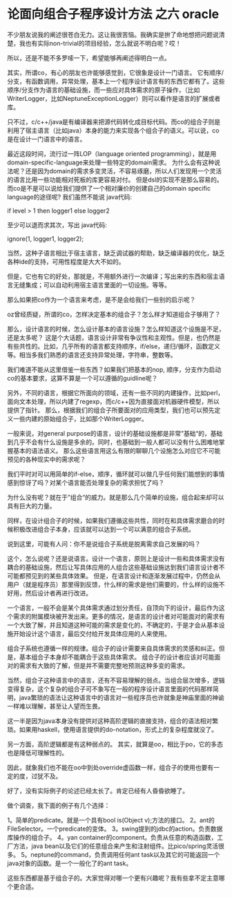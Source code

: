 # 论面向组合子程序设计方法 之六 oracle

不少朋友说我的阐述很苍白无力。这让我很苦恼。我确实是拚了命地想把问题说清楚，我也有实际non-trivial的项目经验，怎么就说不明白呢？哎！ 

所以，还是不能不多罗嗦一下，希望能够再阐述得明白一点。 


其实，所谓co，有心的朋友也许能够感觉到，它很象是设计一门语言。 
它有顺序/分支，有函数调用，异常处理，基本上一个程序设计语言有的东西它都有了。这些顺序/分支作为语言的基础设施，而一些应对具体需求的原子操作，（比如WriterLogger，比如NeptuneExceptionLogger）则可以看作是语言的扩展或者库。 

只不过，c/c++/java是有编译器来把源代码转化成目标代码。而co的组合子则是利用了宿主语言（比如java）本身的能力来实现各个组合子的语义。可以说，co是在设计一门语言中的语言。 


最近这段时间，流行过一阵LOP（language oriented programming），就是用domain-specific-language来处理一些特定的domain需求。 
为什么会有这种说法呢？还是因为domain的需求多变灵活，不容易琢磨，所以人们发现用一个灵活的语言比用一些功能相对死板的库更容易对付。 
但是dsl的实现不是那么容易的。而co是不是可以说给我们提供了一个相对廉价的创建自己的domain specific language的途径呢? 
我们虽然不能说 
java代码: 

if level > 1 then logger1 else logger2


至少可以退而求其次，写出 
java代码: 

ignore(1, logger1, logger2);







当然，这种子语言相比于宿主语言，缺乏调试器的帮助，缺乏编译器的优化，缺乏各种ide的支持，可用性程度是大大不如的。 

但是，它也有它的好处，那就是，不用额外进行一次编译；写出来的东西和宿主语言无缝集成；可以自动利用宿主语言里面的一切设施。等等。 

那么如果把co作为一个语言来考虑，是不是会给我们一些别的启示呢？ 

oz曾经质疑，所谓的co，怎样决定基本的组合子？怎么样才知道组合子够用了？ 

那么，设计语言的时候，怎么设计基本的语言设施？怎么样知道这个设施是不足，还是太多呢？ 
这是个大话题，语言设计非常有争议性和主观性。但是，也仍然是有些共性的。比如，几乎所有的语言都支持顺序，if/else，递归/循环，函数定义等。相当多我们熟悉的语言还支持异常处理，字符串，整数等。 

我们难道不能从这里借鉴一些东西？如果我们把基本的nop, 顺序，分支作为启动co的基本要求，这算不算是一个可以遵循的guidline呢？ 

另外，不同的语言，根据它所面向的领域，还有一些不同的内建操作，比如perl，面向文本处理，所以内建了regexp，而c/c++因为直接面对机器硬件模型，所以提供了指针。 
那么，根据我们的组合子所要面对的应用类型，我们也可以预先定义一些内建的原始组合子，比如那个WriterLogger。 


一般来说，对general purpose的语言，设计的基础设施都是非常”基础“的，基础到几乎不会有什么设施是多余的。同时，也基础到一般人都可以没有什么困难地掌握基本的语法语义。 
那么这些语言用这么有限的聊聊几个设施怎么对应它不可能预见的各种现实中的需求呢？ 

我们平时对可以用简单的if-else，顺序，循环就可以做几乎任何我们能想到的事情感到惊讶了吗？对某个语言能否处理复杂的需求担忧了吗？ 

为什么没有呢？就在于”组合“的威力。就是那么几个简单的设施，组合起来却可以具有巨大的力量。 

同样，在设计组合子的时候，如果我们遵循这些共性，同时在和具体需求磨合的时候积极改进组合子本身，应该就可以达到一个可以满意的组合子系统。 


说到这里，可能有人问：你不是说组合子系统是脱离需求自己发展的吗？ 


这个，怎么说呢？还是说语言。设计一个语言，原则上是设计一些和具体需求没有耦合的基础设施，然后让写具体应用的人组合这些基础设施达到我们语言设计者不可能都预见到的某些具体效果。 
但是，在语言设计和逐渐发展过程中，仍然会从用户（就是程序员）那里得到反馈，什么样的需求是他们需要的，什么样的设施不好用，然后设计者再进行改进。 

一个语言，一般不会是某个具体需求通过划分责任，自顶向下的设计，最后作为这个需求的附属模块被开发出来。更多的情况，是语言的设计者对可能面对的需求有 一个大致了解，并且知道这种可能的需求是变化的，不确定的，于是才会从基本设施开始设计这个语言，最后交付给开发具体应用的人来使用。 


组合子系统也遵循一样的规律。组合子的设计需要来自具体需求的灵感和纠正。但是，基本组合子本身却不能耦合于这些具体需求。 
组合子的设计者应该对可能面对的需求有大致的了解，但是并不需要完整地预测这种多变的需求。 


当然，组合子这种语言中的语言，还有不容易理解的弱点。当组合层次增多，逻辑变得复杂，这个复杂的组合子可不象写在一般的程序设计语言里面的代码那样简明，java繁琐的语法让这种语言中的语言对一些程序员也许就象是神庙里面的神谕一样难以理解，甚至让人望而生畏。 

这一半是因为java本身没有提供对这种高阶逻辑的直接支持，组合的语法相对繁琐。如果用haskell，使用语言提供的do-notation，形式上的复杂程度就没了。 

另一方面，高阶逻辑都是有这种弱点的。 
其实，就算是oo，相比于po，它的多态也是降低可理解性的。 

因此，就象我们也不能在oo中到处override虚函数一样，组合子的使用也要有一定的度，过犹不及。 



好了，没有实际例子的论述已经太长了。肯定已经有人昏昏欲睡了。 


做个调查，我下面的例子有几个选择： 

1。简单的predicate。就是一个具有bool is(Object v);方法的接口。 
2。ant的FileSelector。一个predicate的变体。 
3。swing提到的jdbc的action。负责数据库操作的组合子。 
4。yan container的component。负责从任意的构造函数，工厂方法，java bean以及它们的任意组合来产生和注射组件。比pico/spring灵活很多。 
5。neptune的command，负责调用任何ant task以及其它的可能返回一个java对象的函数。是一个一般化了的ant task。



这些东西都是基于组合子的。大家觉得对哪一个更有兴趣呢？我有些拿不定主意哪个更合适。